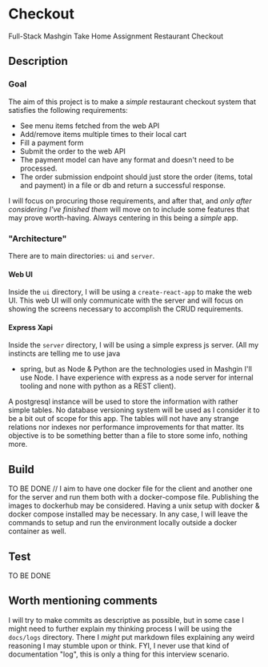 # Checkout

Full-Stack Mashgin Take Home Assignment Restaurant Checkout

## Description

### Goal

The aim of this project is to make a *simple* restaurant checkout system that satisfies the following requirements:

- See menu items fetched from the web API
- Add/remove items multiple times to their local cart
- Fill a payment form
- Submit the order to the web API 
- The payment model can have any format and doesn't need to be processed.
- The order submission endpoint should just store the order (items, total and payment) in a file
  or db and return a successful response.

I will focus on procuring those requirements, and after that, and *only after considering I've finished them* will 
move on to include some features that may prove worth-having. Always centering in this being a *simple* app.

### "Architecture"

There are to main directories: `ui` and `server`. 

#### Web UI

Inside the `ui` directory, I will be using a `create-react-app` to make the web UI. This web UI will only communicate with
the server and will focus on showing the screens necessary to accomplish the CRUD requirements.

#### Express Xapi

Inside the `server` directory, I will be using a simple express js server. (All my instincts are telling me to use java 
+ spring, but as Node & Python are the technologies used in Mashgin I'll use Node. I have experience with express
as a node server for internal tooling and none with python as a REST client). 

A postgresql instance will be used to store the information with rather simple tables. No database versioning system will be
used as I consider it to be a bit out of scope for this app. The tables will not have any strange relations nor indexes nor
performance improvements for that matter. Its objective is to be something better than a file to store some info, nothing more.

## Build

TO BE DONE
 // I aim to have one docker file for the client and another one for the server and run them both with a docker-compose file.
Publishing the images to dockerhub may be considered. Having a unix setup with docker & docker compose installed may be necessary.
In any case, I will leave the commands to setup and run the environment locally outside a docker container as well.


## Test

TO BE DONE

## Worth mentioning comments

I will try to make commits as descriptive as possible, but in some case I might need to further explain my thinking 
process I will be using the `docs/logs` directory. There I *might* put markdown files explaining any weird reasoning I 
may stumble upon or think. FYI, I never use that kind of documentation "log", this is only a thing for this interview scenario.